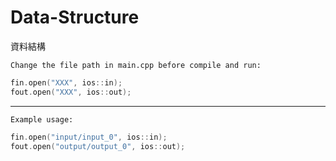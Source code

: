 # Data-Structure
資料結構

    Change the file path in main.cpp before compile and run:
    
```cpp
fin.open("XXX", ios::in);
fout.open("XXX", ios::out);
```
---
    Example usage:
    
```cpp
fin.open("input/input_0", ios::in);
fout.open("output/output_0", ios::out);
```
